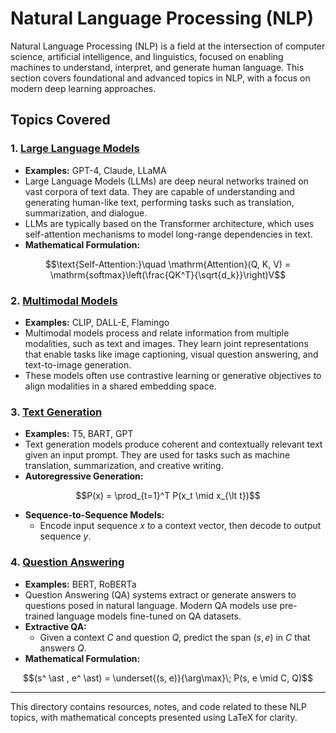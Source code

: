 # Natural Language Processing (NLP)

Natural Language Processing (NLP) is a field at the intersection of computer science, artificial intelligence, and linguistics, focused on enabling machines to understand, interpret, and generate human language. This section covers foundational and advanced topics in NLP, with a focus on modern deep learning approaches.

## Topics Covered

### 1. [Large Language Models](01_large_language_models.md)
- **Examples:** GPT-4, Claude, LLaMA
- Large Language Models (LLMs) are deep neural networks trained on vast corpora of text data. They are capable of understanding and generating human-like text, performing tasks such as translation, summarization, and dialogue.
- LLMs are typically based on the Transformer architecture, which uses self-attention mechanisms to model long-range dependencies in text.
- **Mathematical Formulation:**

```math
\text{Self-Attention:}\quad \mathrm{Attention}(Q, K, V) = \mathrm{softmax}\left(\frac{QK^T}{\sqrt{d_k}}\right)V
```

### 2. [Multimodal Models](02_multimodal_models.md)
- **Examples:** CLIP, DALL-E, Flamingo
- Multimodal models process and relate information from multiple modalities, such as text and images. They learn joint representations that enable tasks like image captioning, visual question answering, and text-to-image generation.
- These models often use contrastive learning or generative objectives to align modalities in a shared embedding space.

### 3. [Text Generation](03_text_generation.md)
- **Examples:** T5, BART, GPT
- Text generation models produce coherent and contextually relevant text given an input prompt. They are used for tasks such as machine translation, summarization, and creative writing.
- **Autoregressive Generation:**

```math
P(x) = \prod_{t=1}^T P(x_t \mid x_{\lt t})
```

- **Sequence-to-Sequence Models:**
  - Encode input sequence $`x`$ to a context vector, then decode to output sequence $`y`$.

### 4. [Question Answering](04_question_answering.md)
- **Examples:** BERT, RoBERTa
- Question Answering (QA) systems extract or generate answers to questions posed in natural language. Modern QA models use pre-trained language models fine-tuned on QA datasets.
- **Extractive QA:**
  - Given a context $`C`$ and question $`Q`$, predict the span $`(s, e)`$ in $`C`$ that answers $`Q`$.
- **Mathematical Formulation:**

```math
(s^ \ast , e^ \ast) = \underset{(s, e)}{\arg\max}\; P(s, e \mid C, Q)
```

---

This directory contains resources, notes, and code related to these NLP topics, with mathematical concepts presented using LaTeX for clarity. 